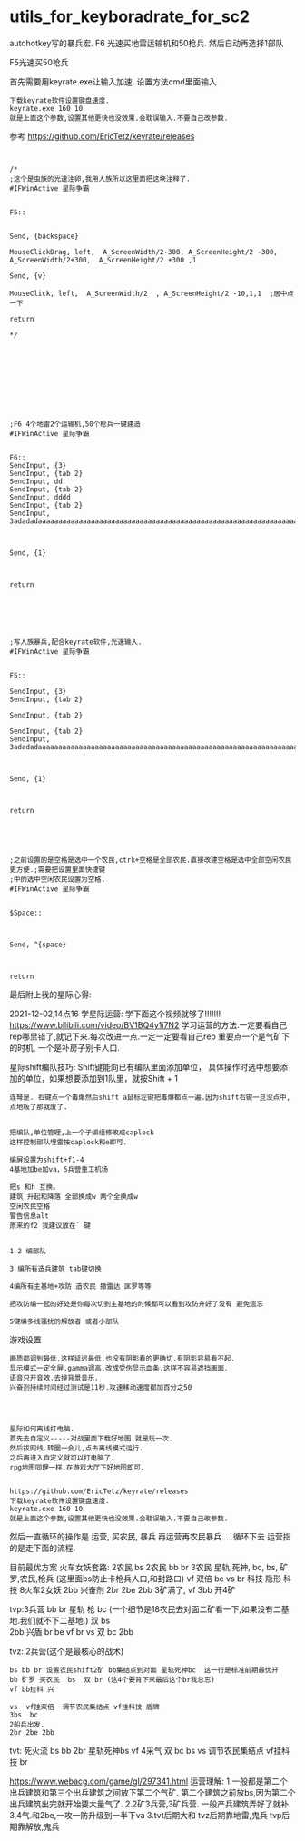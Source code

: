 # utils_for_keyboradrate_for_sc2

autohotkey写的暴兵宏.
 F6 光速买地雷运输机和50枪兵. 然后自动再选择1部队
 
 F5光速买50枪兵
 
 
 
 
 首先需要用keyrate.exe让输入加速. 
 设置方法cmd里面输入

	下载keyrate软件设置键盘速度.
	keyrate.exe 160 10
	就是上面这个参数,设置其他更快也没效果.会耽误输入.不要自己改参数.
 
 参考  	https://github.com/EricTetz/keyrate/releases
 
 
 
 
 ```


/*
;这个是虫族的光速注卵,我用人族所以这里面把这块注释了.
#IFWinActive 星际争霸


F5::


Send, {backspace}

MouseClickDrag, left,  A_ScreenWidth/2-300, A_ScreenHeight/2 -300, A_ScreenWidth/2+300,  A_ScreenHeight/2 +300 ,1

Send, {v}

MouseClick, left,  A_ScreenWidth/2  , A_ScreenHeight/2 -10,1,1  ;居中点一下

return 

*/










;F6 4个地雷2个运输机,50个枪兵一键建造
#IFWinActive 星际争霸       


F6::
SendInput, {3}
SendInput, {tab 2}
SendInput, dd
SendInput, {tab 2}
SendInput, dddd
SendInput, {tab 2}
SendInput, 3adadadaaaaaaaaaaaaaaaaaaaaaaaaaaaaaaaaaaaaaaaaaaaaaaaaaaaaaaaaaaaaaaaaaaaaaaaaaaaaaaaaaaaaaaaaaaaaaaaaaaaaaaaaaaaaaaaaaaa



Send, {1}



return 






;写人族暴兵,配合keyrate软件,光速输入.
#IFWinActive 星际争霸       


F5::

SendInput, {3}
SendInput, {tab 2}

SendInput, {tab 2}

SendInput, {tab 2}
SendInput, 3adadadaaaaaaaaaaaaaaaaaaaaaaaaaaaaaaaaaaaaaaaaaaaaaaaaaaaaaaaaaaaaaaaaaaaaaaaaaaaaaaaaaaaaaaaaaaaaaaaaaaaaaaaaaaaaaaaaaaa



Send, {1}



return 





;之前设置的是空格是选中一个农民,ctrk+空格是全部农民.直接改建空格是选中全部空闲农民更方便.;需要把设置里面快捷键
;中的选中空闲农民设置为空格.
#IFWinActive 星际争霸       


$Space::



Send, ^{space}



return 

```


最后附上我的星际心得:










2021-12-02,14点16
学星际运营:
	学下面这个视频就够了!!!!!!!
	https://www.bilibili.com/video/BV1BQ4y1i7N2
	学习运营的方法.一定要看自己rep哪里错了,就记下来.每次改进一点.一定一定要看自己rep
	重要点一个是气矿下的时机, 一个是补房子别卡人口.


星际shift编队技巧:
	Shift键能向已有编队里面添加单位，
	具体操作时选中想要添加的单位，如果想要添加到1队里，就按Shift + 1

	连弩是. 右键点一个毒爆然后shift a鼠标左键把毒爆都点一遍.因为shift右键一旦没点中,
	点地板了那就废了.


	把编队,单位管理,上一个子编组修改成caplock
	这样控制部队埋雷按caplock和e即可.

	编屏设置为shift+f1-4
	4基地加be加va，5兵营重工机场
	
	把s 和h 互换。
	建筑 升起和降落 全部换成w 两个全换成w
	空闲农民空格
	警告信息alt
	原来的f2 我建议放在` 键
	
	
	1 2 编部队

	3 编所有造兵建筑 tab键切换

	4编所有主基地+攻防 造农民 撒雷达 匡罗等等

	把攻防编一起的好处是你每次切到主基地的时候都可以看到攻防升好了没有 避免遗忘

	5键编多线骚扰的解放者 或者小部队






游戏设置

	画质都调到最低,这样延迟最低,也没有阴影看的更确切.有阴影容易看不起.
	显示模式一定全屏,gamma调高.改成受伤显示血条.这样不容易遮挡画面.
	语音只开音效.去掉背景音乐.
	兴奋剂持续时间经过测试是11秒.攻速移动速度都加百分之50




	星际如何离线打电脑.
	首先去自定义-----对战里面下载好地图.就是玩一次.
	然后拔网线.转圈一会儿,点击离线模式运行.
	之后再进入自定义就可以打电脑了.
	rpg地图同理一样.在游戏大厅下好地图即可.
	
	
	https://github.com/EricTetz/keyrate/releases
	下载keyrate软件设置键盘速度.
	keyrate.exe 160 10
	就是上面这个参数,设置其他更快也没效果.会耽误输入.不要自己改参数.




然后一直循环的操作是
运营, 买农民, 暴兵 再运营再农民暴兵.....循环下去
运营指的是走下面的流程.

目前最优方案
火车女妖套路:
	2农民
	bs
	2农民
	bb br
	3农民 星轨,死神, bc,
	bs, 矿罗,农民,枪兵 (这里面bs防止卡枪兵人口,和封路口)
	vf 双倍 bc 
	vs br 科技 隐形 科技 
	8火车2女妖
	2bb  兴奋剂 2br 2be  2bb
	3矿满了, vf 3bb 开4矿


tvp:3兵营
	bb br 星轨 枪 bc (一个细节是18农民去对面二矿看一下,如果没有二基地.我们就不下二基地.)
	双 bs  
	2bb 兴盾 br be
	vf br
	vs 双 bc
	2bb

tvz: 2兵营(这个是最核心的战术)


	bs bb br 设置农民shift2矿 bb集结点到对面 星轨死神bc  这一行是标准前期最优开
	bb 矿罗 买农民  bs  双 br (这4个要背下来最后这个br我总忘)
	vf bb挂科 兴 
	
	vs  vf挂双倍  调节农民集结点 vf挂科技 盾牌
	3bs  bc 
	2船兵出发.
	2br 2be 2bb


tvt: 死火流
	bs bb 2br
	星轨死神bs
	vf 4采气 双 bc bs
	vs 调节农民集结点 vf挂科技 br

https://www.webacg.com/game/gl/297341.html
运营理解:
	1.一般都是第二个出兵建筑和第三个出兵建筑之间放下第二个气矿. 第二个建筑之前放bs,因为第二个出兵建筑出完就开始要大量气了.
	2.2矿3兵营,3矿兵营. 一般产兵建筑弄好了就补3,4气.和2be,一攻一防升级到一半下va
	3.tvt后期大和
	  tvz后期靠地雷,鬼兵
	  tvp后期靠解放,鬼兵




















 
 
 
 
 
 
 
 
 
 
 
 
 
 
 
 
 
 
 
 
 
 
 
 
 
